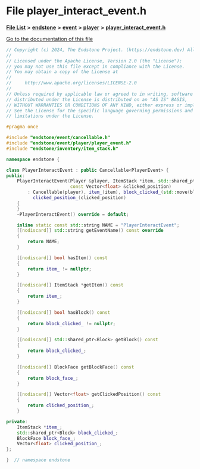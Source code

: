 

# File player\_interact\_event.h

[**File List**](files.md) **>** [**endstone**](dir_6cf277b678674f97c7a2b6b3b2447b33.md) **>** [**event**](dir_f1d783c0ad83ee143d16e768ebca51c8.md) **>** [**player**](dir_7c05c37b25e9c9eccd9c63c2d313ba28.md) **>** [**player\_interact\_event.h**](player__interact__event_8h.md)

[Go to the documentation of this file](player__interact__event_8h.md)


```C++
// Copyright (c) 2024, The Endstone Project. (https://endstone.dev) All Rights Reserved.
//
// Licensed under the Apache License, Version 2.0 (the "License");
// you may not use this file except in compliance with the License.
// You may obtain a copy of the License at
//
//     http://www.apache.org/licenses/LICENSE-2.0
//
// Unless required by applicable law or agreed to in writing, software
// distributed under the License is distributed on an "AS IS" BASIS,
// WITHOUT WARRANTIES OR CONDITIONS OF ANY KIND, either express or implied.
// See the License for the specific language governing permissions and
// limitations under the License.

#pragma once

#include "endstone/event/cancellable.h"
#include "endstone/event/player/player_event.h"
#include "endstone/inventory/item_stack.h"

namespace endstone {

class PlayerInteractEvent : public Cancellable<PlayerEvent> {
public:
    PlayerInteractEvent(Player &player, ItemStack *item, std::shared_ptr<Block> block_clicked, BlockFace block_face,
                        const Vector<float> &clicked_position)
        : Cancellable(player), item_(item), block_clicked_(std::move(block_clicked)), block_face_(block_face),
          clicked_position_(clicked_position)
    {
    }
    ~PlayerInteractEvent() override = default;

    inline static const std::string NAME = "PlayerInteractEvent";
    [[nodiscard]] std::string getEventName() const override
    {
        return NAME;
    }

    [[nodiscard]] bool hasItem() const
    {
        return item_ != nullptr;
    }

    [[nodiscard]] ItemStack *getItem() const
    {
        return item_;
    }

    [[nodiscard]] bool hasBlock() const
    {
        return block_clicked_ != nullptr;
    }

    [[nodiscard]] std::shared_ptr<Block> getBlock() const
    {
        return block_clicked_;
    }

    [[nodiscard]] BlockFace getBlockFace() const
    {
        return block_face_;
    }

    [[nodiscard]] Vector<float> getClickedPosition() const
    {
        return clicked_position_;
    }

private:
    ItemStack *item_;
    std::shared_ptr<Block> block_clicked_;
    BlockFace block_face_;
    Vector<float> clicked_position_;
};

}  // namespace endstone
```


